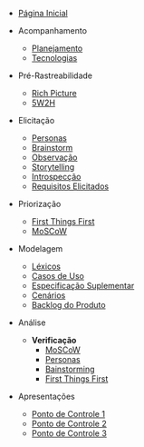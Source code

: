 - [Página Inicial](/)


- Acompanhamento
  - [Planejamento](./acompanhamento/planejamento.md)
  - [Tecnologias](./acompanhamento/tecnologias.md)

- Pré-Rastreabilidade
  - [Rich Picture](./pre-rastreabilidade/richPicture.md)
  - [5W2H](./pre-rastreabilidade/5w2h.md)


- Elicitação 
  - [Personas](./elicitacao/personas.md)
  - [Brainstorm](./elicitacao/brainstorm.md)
  - [Observação](./elicitacao/observacao.md)
  - [Storytelling](./elicitacao/storyboard.md)
  - [Introspecção](./elicitacao/introspeccao.md)
  - [Requisitos Elicitados](./elicitacao/requisitos_elicitados.md)

- Priorização
  - [First Things First](./priorizacao/first-things-fisrt.md)
  - [MoSCoW](./priorizacao/moscow.md)

- Modelagem
  - [Léxicos](./modelagem/lexico.md)
  - [Casos de Uso](./modelagem/casos-de-uso.md)
  - [Especificação Suplementar](./modelagem/especificacao_suplementar.md)
  - [Cenários](./modelagem/cenarios.md)
  - [Backlog do Produto](./modelagem/backlog.md)

- Análise
  - **Verificação**
    - [MoSCoW](./analise/verificacao/moscow.md)
    - [Personas](./analise/verificacao/personas.md)
    - [Bainstorming](./analise/verificacao/verificacao_brainstorm.md)
    - [First Things First](./analise/verificacao/verificacao_ftf.md)

- Apresentações
  - [Ponto de Controle 1](./apresentacoes/ponto_controle_1.md)
  - [Ponto de Controle 2](./apresentacoes/ponto_controle_2.md)
  - [Ponto de Controle 3](./apresentacoes/ponto_controle_3.md)